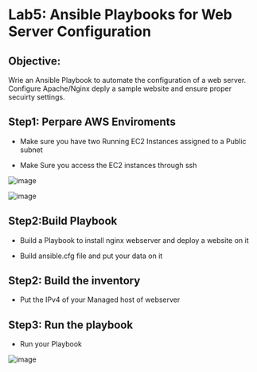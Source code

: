 # Lab5: Ansible Playbooks for Web Server Configuration 

## Objective:
Wrie an Ansible Playbook to automate the configuration of a web server. Configure Apache/Nginx deply a sample website and ensure proper secuirty settings.

## Step1: Perpare AWS Enviroments

- Make sure you have two Running EC2 Instances assigned to a Public subnet

- Make Sure you access the EC2 instances through ssh

![image](https://github.com/ramy282/iVolve_OJT/assets/60857262/97982d77-94b6-45a0-8d65-2c424f432a6c)

![image](https://github.com/ramy282/iVolve_OJT/assets/60857262/1b72f282-684b-4960-b6b7-67f7f7e472f0)


## Step2:Build Playbook

- Build a Playbook to install nginx webserver and deploy a website on it

- Build ansible.cfg file and put your data on it
  
## Step2: Build the inventory 

- Put the IPv4 of your Managed host of webserver

## Step3: Run the playbook

- Run your Playbook

![image](https://github.com/ramy282/iVolve_OJT/assets/60857262/f7c23fd7-b3eb-4f1e-a127-a1327d4cdc7c)



  

